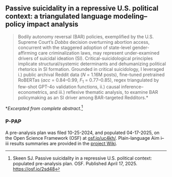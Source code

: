 ## Passive suicidality in a repressive U.S. political context: a triangulated language modeling–policy impact analysis

> Bodily autonomy reversal (BAR) policies, exemplified by the U.S. Supreme Court’s _Dobbs_ decision overturning abortion access, concurrent with the staggered adoption of state-level gender-affirming care criminalization laws, may represent under-examined drivers of suicidal ideation (SI). Critical-suicidological principles implicate structural/systemic determinants and dehumanizing political rhetorics in SI formation. Grounded in critical suicidology, I leveraged i.) public archival Reddit data ($N$ = 1.16M posts), fine-tuned pretrained RoBERTas ($acc$ = 0.84–0.99, $F_1$ = 0.77–0.85), regex triangulated by few-shot GPT-4o validation functions, ii.) causal inference–econometrics, and iii.) reflexive thematic analysis, to examine BAR policymaking as an SI driver among BAR-targeted Redditors.*

*_Excerpted from complete abstract._[^1]

### P-PAP

A pre-analysis plan was filed 10-25-2024, and populated 04-17-2025, on the Open Science Framework (OSF) at [osf.io/uc4kh/](https://osf.io/uc4kh/). Plain-language Aim i–iii results summaries are provided in the [project Wiki](https://osf.io/z2wra/wiki/home/).

[^1]: Skeen SJ. Passive suicidality in a repressive U.S. political context: populated pre-analysis plan. OSF. Published April 17, 2025. https://osf.io/2sd48 
